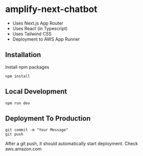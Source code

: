 # amplify-next-chatbot

* Uses Next.js App Router
* Uses React (in Typescript)
* Uses Tailwind CSS
* Deployment to AWS App Runner

## Installation
Install npm packages
```
npm install
```

## Local Development

```
npm run dev
```

## Deployment To Production

```
git commit -m "Your Message"
git push
```

After a git push, it should automatically start deployment. Check aws.amazon.com